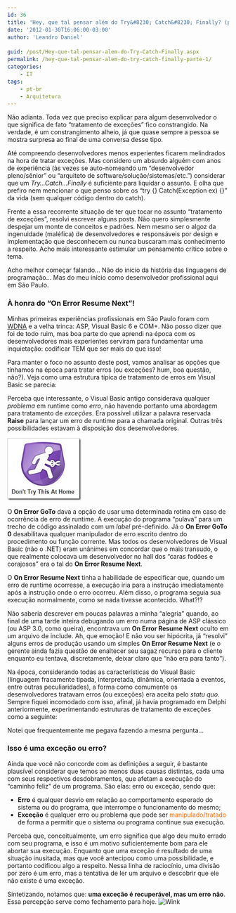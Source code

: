 ```yaml
---
id: 36
title: 'Hey, que tal pensar além do Try&#8230; Catch&#8230; Finally? (parte 1)'
date: '2012-01-30T16:06:00-03:00'
author: 'Leandro Daniel'

guid: /post/Hey-que-tal-pensar-alem-do-Try-Catch-Finally.aspx
permalink: /hey-que-tal-pensar-alem-do-try-catch-finally-parte-1/
categories:
    - IT
tags:
    - pt-br
    - Arquitetura
---
```


Não adianta. Toda vez que preciso explicar para algum desenvolvedor o que significa de fato “tratamento de exceções” fico constrangido. Na verdade, é um constrangimento alheio, já que quase sempre a pessoa se mostra surpresa ao final de uma conversa desse tipo.

Até compreendo desenvolvedores menos experientes ficarem melindrados na hora de tratar exceções. Mas considero um absurdo alguém com anos de experiência (às vezes se auto-nomeando um “desenvolvedor pleno/sênior” ou “arquiteto de software/solução/sistemas/etc.”) considerar que um *Try…Catch…Finally* é suficiente para liquidar o assunto. E olha que prefiro nem mencionar o que penso sobre os “try {} Catch(Exception ex) {}” da vida (sem qualquer código dentro do catch).

Frente a essa recorrente situação de ter que tocar no assunto “tratamento de exceções”, resolvi escrever alguns posts. Não quero simplesmente despejar um monte de conceitos e padrões. Nem mesmo ser o algoz da ingenuidade (maléfica) de desenvolvedores e responsáveis por design e implementação que desconhecem ou nunca buscaram mais conhecimento a respeito. Acho mais interessante estimular um pensamento crítico sobre o tema.

Acho melhor começar falando… Não do início da história das linguagens de programação… Mas do meu início como desenvolvedor profissional aqui em São Paulo.

### À honra do “On Error Resume Next”!

Minhas primeiras experiências profissionais em São Paulo foram com [WDNA](http://msdn.microsoft.com/en-us/library/ms978384) e a velha trinca: ASP, Visual Basic 6 e COM+. Não posso dizer que foi de todo ruim, mas boa parte do que aprendi na época com os desenvolvedores mais experientes serviram para fundamentar uma inquietação: codificar TEM que ser mais do que isso!

Para manter o foco no assunto deste post, vamos analisar as opções que tínhamos na época para tratar erros (ou exceções? hum, boa questão, não?). Veja como uma estrutura típica de tratamento de erros em Visual Basic se parecia:

<script src="https://gist.github.com/1665674.js" type="text/javascript"></script>

Perceba que interessante, o Visual Basic antigo considerava qualquer *problema* em runtime como *erro*, não havendo portanto uma abordagem para tratamento de *exceções*. Era possível utilizar a palavra reservada **Raise** para lançar um erro de runtime para a chamada original. Outras três possibilidades estavam à disposição dos desenvolvedores.

[![DontTryThisAtHome](/assets/pics/DontTryThisAtHome_thumb.png "DontTryThisAtHome")](/assets/pics/DontTryThisAtHome.png)

O **On Error GoTo** dava a opção de usar uma determinada rotina em caso de ocorrência de erro de runtime. A execução do programa “pulava” para um trecho de código assinalado com um *label* pré-definido.  Já o **On Error GoTo 0** desabilitava qualquer manipulador de erro escrito dentro do procedimento ou função corrente. Mas todos os desenvolvedores de Visual Basic (não o .NET) eram unânimes em concordar que o mais transudo, o que realmente colocava um desenvolvedor no hall dos “caras fodões e corajosos” era o tal do **On Error Resume Next**.

O **On Error Resume Next** tinha a habilidade de especificar que, quando um erro de runtime ocorresse, a execução iria para a instrução imediatamente após a instrução onde o erro ocorreu. Além disso, o programa seguia sua execução normalmente, como se nada tivesse acontecido. What?!?

Não saberia descrever em poucas palavras a minha “alegria” quando, ao final de uma tarde inteira debugando um erro numa página de ASP clássico (ou ASP 3.0, como queira), encontrava um **On Error Resume Next** oculto em um arquivo de include. Ah, que emoção! E não vou ser hipócrita, já “resolvi” alguns erros de produção usando um simples **On Error Resume Next** (e o gerente ainda fazia questão de enaltecer seu sagaz recurso para o cliente enquanto eu tentava, discretamente, deixar claro que “não era para tanto”).

Na época, considerando todas as características do Visual Basic (linguagem fracamente tipada, interpretada, dinâmica, orientada a eventos, entre outras peculiaridades), a forma como comumente os desenvolvedores tratavam erros (ou exceções) era aceita pelo *statu quo*. Sempre fiquei incomodado com isso, afinal, já havia programado em Delphi anteriormente, experimentando estruturas de tratamento de exceções como a seguinte:

<script src="https://gist.github.com/1705819.js" type="text/javascript"></script>

Notei que frequentemente me pegava fazendo a mesma pergunta…

### Isso é uma exceção ou erro?

Ainda que você não concorde com as definições a seguir, é bastante plausível considerar que temos ao menos duas causas distintas, cada uma com seus respectivos desdobramentos, que afetam a execução do “caminho feliz” de um programa. São elas: erro ou exceção, sendo que:

- **Erro** é qualquer desvio em relação ao comportamento esperado do sistema ou do programa, que interrompe o funcionamento do mesmo;
- **Exceção** é qualquer erro ou problema que pode ser <span style="color: #ff6600;">manipulado/tratado</span> de forma a permitir que o sistema ou programa continue sua execução.

Perceba que, conceitualmente, um erro significa que algo deu muito errado com seu programa, e isso é um motivo suficientemente bom para ele abortar sua execução. Enquanto que uma exceção é resultado de uma situação inusitada, mas que você antecipou como uma possibilidade, e portanto codificou algo a respeito. Nessa linha de raciocínio, uma divisão por zero é um erro, mas a tentativa de ler um arquivo e descobrir que ele não existe é uma exceção.

Sintetizando, notamos que: **uma exceção é recuperável, mas um erro não**. Essa percepção serve como fechamento para hoje. ![Wink](http://www.leandrodaniel.com/editors/tiny_mce_3_4_3_1/plugins/emotions/img/smiley-wink.gif "Wink")
